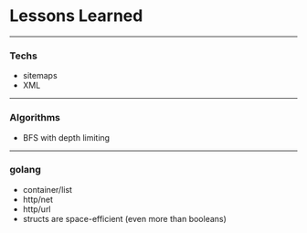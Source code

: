 # Lessons Learned

---
### Techs
- sitemaps
- XML
---
### Algorithms
- BFS with depth limiting
---
### golang 
- container/list
- http/net
- http/url
- structs are space-efficient (even more than booleans)